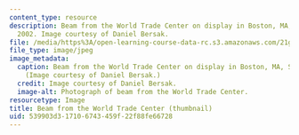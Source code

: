 ```yaml
---
content_type: resource
description: Beam from the World Trade Center on display in Boston, MA, Sept. 11,
  2002. Image courtesy of Daniel Bersak.
file: /media/https%3A/open-learning-course-data-rc.s3.amazonaws.com/21g-013-out-of-ground-zero-catastrophe-and-memory-fall-2005/539903d317106743459f22f88fe66728_21g-013f05-th.jpg
file_type: image/jpeg
image_metadata:
  caption: Beam from the World Trade Center on display in Boston, MA, Sept. 11, 2002.
    (Image courtesy of Daniel Bersak.)
  credit: Image courtesy of Daniel Bersak.
  image-alt: Photograph of beam from the World Trade Center.
resourcetype: Image
title: Beam from the World Trade Center (thumbnail)
uid: 539903d3-1710-6743-459f-22f88fe66728
---
```

